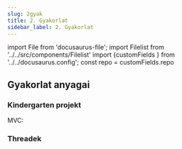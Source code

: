 ```yaml
---
slug: 2gyak
title: 2. Gyakorlat
sidebar_label: 2. Gyakorlat
---
```


import File from 'docusaurus-file';
import Filelist from '../../src/components/Filelist'
import {customFields } from '../../docusaurus.config';
const repo = customFields.repo


## Gyakorlat anyagai

### Kindergarten projekt

<File filename="gyak2/src/kindergarten/Main.java" folder="konk" repo={repo}/>
<File filename="gyak2/src/kindergarten/Controller.java" folder="konk" repo={repo}/>
MVC:
<Filelist folder="konk/gyak2/src/kindergarten" />

### Threadek

<Filelist folder="konk/gyak2/src/hu/elte/inf/pp/gyak" />

<!--stackedit_data:
eyJoaXN0b3J5IjpbMTIyOTA5ODUxNl19
-->